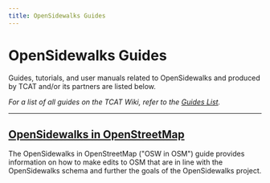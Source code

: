 ```yaml
---
title: OpenSidewalks Guides
---
```


# OpenSidewalks Guides

Guides, tutorials, and user manuals related to OpenSidewalks and produced by TCAT and/or its partners are listed below.

_For a list of all guides on the TCAT Wiki, refer to the [Guides List](../../guides/index.md)._

---

## [OpenSidewalks in OpenStreetMap](osw-in-osm.md)

The OpenSidewalks in OpenStreetMap ("OSW in OSM") guide provides information on how to make edits to OSM that are in line with the OpenSidewalks schema and further the goals of the OpenSidewalks project.
